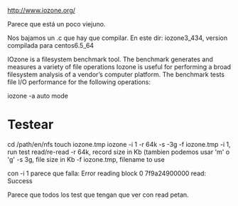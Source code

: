 http://www.iozone.org/

Parece que está un poco viejuno.

Nos bajamos un .c que hay que compilar.
En este dir: iozone3_434, version compilada para centos6.5_64

IOzone is a filesystem benchmark tool. The benchmark generates and measures a variety of file operations
Iozone is useful for performing a broad filesystem analysis of a vendor’s computer platform. The benchmark tests file I/O performance for the following operations:

iozone -a
  auto mode


# Testear
cd /path/en/nfs
touch iozone.tmp
iozone -i 1 -r 64k -s -3g -f iozone.tmp
  -i 1, run test read/re-read
  -r 64k, record size in Kb (tambien podemos usar 'm' o 'g'
  -s 3g, file size in Kb
  -f iozone.tmp, filename to use

con -i 1 parece que falla:
Error reading block 0 7f9a24900000
read: Success
 
Parece que todos los test que tengan que ver con read petan.
